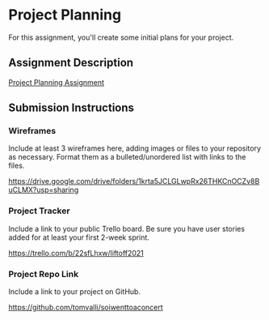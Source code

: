 # Project Planning
For this assignment, you'll create some initial plans for your project.

## Assignment Description
[Project Planning Assignment](https://education.launchcode.org/liftoff/modules/assignments/project-planning)

## Submission Instructions

### Wireframes

Include at least 3 wireframes here, adding images or files to your repository as necessary. Format them as a bulleted/unordered list with links to the files.

https://drive.google.com/drive/folders/1krta5JCLGLwpRx26THKCnOCZv8BuCLMX?usp=sharing
### Project Tracker

Include a link to your public Trello board. Be sure you have user stories added for at least your first 2-week sprint.

https://trello.com/b/22sfLhxw/liftoff2021

### Project Repo Link

Include a link to your project on GitHub.

https://github.com/tomvalli/soiwenttoaconcert
